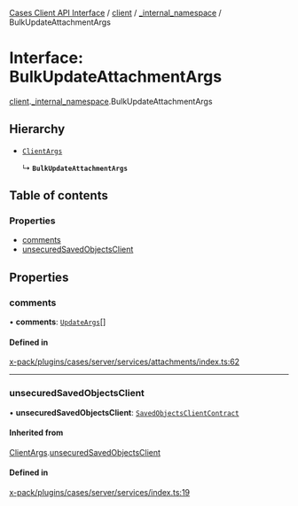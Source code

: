 [Cases Client API Interface](../README.md) / [client](../modules/client.md) / [\_internal\_namespace](../modules/client._internal_namespace.md) / BulkUpdateAttachmentArgs

# Interface: BulkUpdateAttachmentArgs

[client](../modules/client.md).[_internal_namespace](../modules/client._internal_namespace.md).BulkUpdateAttachmentArgs

## Hierarchy

- [`ClientArgs`](client._internal_namespace.ClientArgs-1.md)

  ↳ **`BulkUpdateAttachmentArgs`**

## Table of contents

### Properties

- [comments](client._internal_namespace.BulkUpdateAttachmentArgs.md#comments)
- [unsecuredSavedObjectsClient](client._internal_namespace.BulkUpdateAttachmentArgs.md#unsecuredsavedobjectsclient)

## Properties

### comments

• **comments**: [`UpdateArgs`](client._internal_namespace.UpdateArgs.md)[]

#### Defined in

[x-pack/plugins/cases/server/services/attachments/index.ts:62](https://github.com/elastic/kibana/blob/c427bf270ae/x-pack/plugins/cases/server/services/attachments/index.ts#L62)

___

### unsecuredSavedObjectsClient

• **unsecuredSavedObjectsClient**: [`SavedObjectsClientContract`](../modules/client._internal_namespace.md#savedobjectsclientcontract)

#### Inherited from

[ClientArgs](client._internal_namespace.ClientArgs-1.md).[unsecuredSavedObjectsClient](client._internal_namespace.ClientArgs-1.md#unsecuredsavedobjectsclient)

#### Defined in

[x-pack/plugins/cases/server/services/index.ts:19](https://github.com/elastic/kibana/blob/c427bf270ae/x-pack/plugins/cases/server/services/index.ts#L19)
